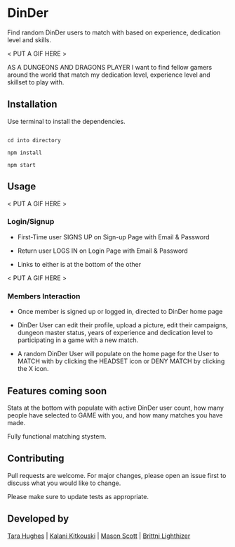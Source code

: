 # DinDer
Find random DinDer users to match with based on experience, dedication level and skills.

< PUT A GIF HERE >

AS A DUNGEONS AND DRAGONS PLAYER I want to find fellow gamers around the world that match my dedication level, experience level and skillset to play with.

## Installation

Use terminal to install the dependencies.

```terminal / VS code

cd into directory

npm install

npm start

```

## Usage

< PUT A GIF HERE >


### Login/Signup
 - First-Time user SIGNS UP on Sign-up Page with Email & Password

 - Return user LOGS IN on Login Page with Email & Password

 - Links to either is at the bottom of the other

< PUT A GIF HERE >

### Members Interaction
 - Once member is signed up or logged in, directed to DinDer home page

 - DinDer User can edit their profile, upload a picture, edit their campaigns, dungeon master status, years of experience and dedication level to participating in a game with a new match.

 - A random DinDer User will populate on the home page for the User to MATCH with by clicking the HEADSET icon or DENY MATCH by clicking the X icon.

## Features coming soon

Stats at the bottom with populate with active DinDer user count, how many people have selected to GAME with you, and how many matches you have made.

Fully functional matching stystem.

## Contributing
Pull requests are welcome. For major changes, please open an issue first to discuss what you would like to change.

Please make sure to update tests as appropriate.

## Developed by
[Tara Hughes](https://github.com/taralovestea) | 
[Kalani Kitkouski](https://github.com/kkitko808) | 
[Mason Scott](https://github.com/mascott75) | 
[Brittni Lighthizer](https://github.com/brittnilighthizer)